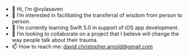 - 👋 Hi, I’m @vylasaven
- 👀 I’m interested in facilitating the transferral of wisdom from person to person.
- 🌱 I’m currently learning Swift 5.0 in support of iOS app development.
- 💞️ I’m looking to collaborate on a project that I believe will change the way people talk about their trauma.
- 📫 How to reach me: david.christopher.arnold@gmail.com

<!---
vylasaven/vylasaven is a ✨ special ✨ repository because its `README.md` (this file) appears on your GitHub profile.
You can click the Preview link to take a look at your changes.
--->
